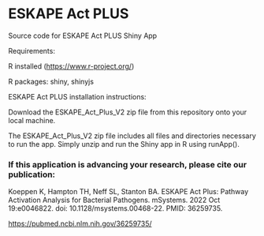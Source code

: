 # ESKAPE Act PLUS

Source code for ESKAPE Act PLUS Shiny App

Requirements:

R installed (https://www.r-project.org/)

R packages: shiny, shinyjs


ESKAPE Act PLUS installation instructions:

Download the ESKAPE_Act_Plus_V2 zip file from this repository onto your local machine.

The ESKAPE_Act_Plus_V2 zip file includes all files and directories necessary to run the app. Simply unzip and run the Shiny app in R using runApp(). 

### If this application is advancing your research, please cite our publication:  

Koeppen K, Hampton TH, Neff SL, Stanton BA. ESKAPE Act Plus: Pathway Activation Analysis for Bacterial Pathogens. mSystems. 2022 Oct 19:e0046822. doi: 10.1128/msystems.00468-22. PMID: 36259735.  

https://pubmed.ncbi.nlm.nih.gov/36259735/
